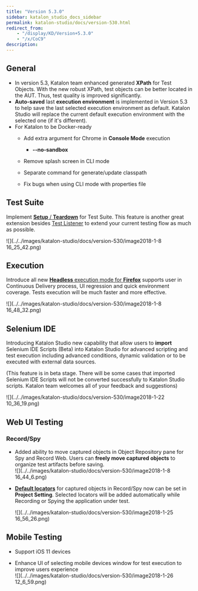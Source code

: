 ```yaml
---
title: "Version 5.3.0" 
sidebar: katalon_studio_docs_sidebar
permalink: katalon-studio/docs/version-530.html 
redirect_from:
    - "/display/KD/Version+5.3.0"
    - "/x/CoC9"
description: 
---
```

General
-------

*   In version 5.3, Katalon team enhanced generated **XPath** for Test Objects. With the new robust XPath, test objects can be better located in the AUT. Thus, test quality is improved significantly. 
*   **Auto-saved** last **execution environment** is implemented in Version 5.3 to help save the last selected execution environment as default. Katalon Studio will replace the current default execution environment with the selected one (if it's different).
*   For Katalon to be Docker-ready  
    *   Add extra argument for Chrome in **Console Mode** execution
        *   **--no-sandbox**
    *   Remove splash screen in CLI mode
        
    *   Separate command for generate/update classpath
    *   Fix bugs when using CLI mode with properties file

Test Suite
----------

Implement [**Setup** / **Teardown**](/pages/viewpage.action?pageId=12419091) for Test Suite. This feature is another great extension besides [Test Listener](/pages/viewpage.action?pageId=5126383) to extend your current testing flow as much as possible.

![](../../images/katalon-studio/docs/version-530/image2018-1-8 16_25_42.png)

Execution
---------

Introduce all new [**Headless** execution mode for **Firefox**](/katalon-studio/tutorials/headless-browsers-execution/)  supports user in Continuous Delivery process, UI regression and quick environment coverage. Tests execution will be much faster and more effective.

![](../../images/katalon-studio/docs/version-530/image2018-1-8 16_48_32.png)

Selenium IDE
------------

Introducing Katalon Studio new capability that allow users to **import** Selenium IDE Scripts (Beta) into Katalon Studio for advanced scripting and test execution including advanced conditions, dynamic validation or to be executed with external data sources. 

(This feature is in beta stage. There will be some cases that imported Selenium IDE Scripts will not be converted successfully to Katalon Studio scripts. Katalon team welcomes all of your feedback and suggestions)

![](../../images/katalon-studio/docs/version-530/image2018-1-22 10_36_19.png)

Web UI Testing
--------------

### Record/Spy

*   Added ability to move captured objects in Object Repository pane for Spy and Record Web. Users can **freely move captured objects** to organize test artifacts before saving.   
    ![](../../images/katalon-studio/docs/version-530/image2018-1-8 16_44_6.png)  
      
    
*   **[Default locators](/x/MwDR)** for captured objects in Record/Spy now can be set in **Project Setting**. Selected locators will be added automatically while Recording or Spying the application under test.  
      
    ![](../../images/katalon-studio/docs/version-530/image2018-1-25 16_56_26.png)

Mobile Testing
--------------

*   Support iOS 11 devices  
      
    
*   Enhance UI of selecting mobile devices window for test execution to improve users experience  
    ![](../../images/katalon-studio/docs/version-530/image2018-1-26 12_6_59.png)
